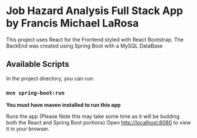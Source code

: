 # Job Hazard Analysis Full Stack App by Francis Michael LaRosa

This project uses React for the Frontend styled with React Bootstrap.
The BackEnd was created using Spring Boot with a MySQL DataBase

## Available Scripts

In the project directory, you can run:

### `mvn spring-boot:run`

**You must have maven installed to run this app**


Runs the app (Please Note this may take some time as it will be building both the React and Spring Boot portions)
Open [http://localhost:8080](http://localhost:8080) to view it in your browser.


